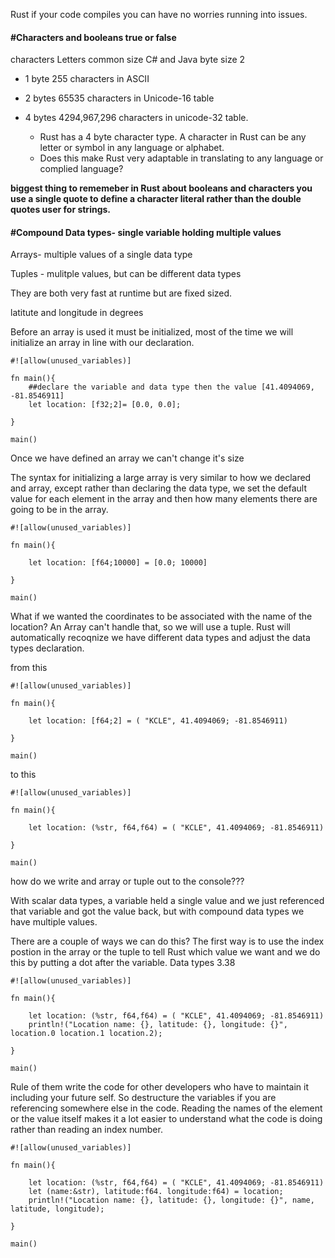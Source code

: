 Rust if your code compiles you can have no worries running into issues. 

#### #Characters and booleans true or false

characters Letters 
common size C# and Java byte size 2

* 1 byte 255 characters in ASCII

* 2 bytes 65535 characters in Unicode-16 table

* 4 bytes 4294,967,296 characters in unicode-32 table. 
	* Rust has a 4 byte character type. A character in Rust can be any letter or symbol in any language or alphabet. 
	* Does this make Rust very adaptable in translating to any language or complied language?

**biggest thing to rememeber in Rust about booleans and characters you use a single quote to define a character literal rather than the double quotes user for strings.**


#### #Compound Data types- single variable holding multiple values

Arrays- multiple values of a single data type

Tuples - mulitple values, but can be different data types

They are both very fast at runtime but are fixed sized.

latitute and longitude in degrees

Before an array is used it must be initialized, most of the time we will initialize an array in line with our declaration.  

```
#![allow(unused_variables)]

fn main(){
	##declare the variable and data type then the value [41.4094069, -81.8546911]
	let location: [f32;2]= [0.0, 0.0];
	
}

main()
```

Once we have defined an array we can't change it's size

The syntax for initializing a large array is very similar to how we declared and array, except rather than declaring the data type,
we set the default value for each element in the array and then how many elements there are going to be in the array.

```
#![allow(unused_variables)]

fn main(){

	let location: [f64;10000] = [0.0; 10000]
	
}

main()
```

What if we wanted the coordinates to be associated with the name of the location? An Array can't handle that, so we will use a tuple. Rust will automatically recoqnize we have different data types and adjust the data types declaration.

from this 
```
#![allow(unused_variables)]

fn main(){

	let location: [f64;2] = ( "KCLE", 41.4094069; -81.8546911)
	
}

main()
```

to this

```
#![allow(unused_variables)]

fn main(){

	let location: (%str, f64,f64) = ( "KCLE", 41.4094069; -81.8546911)
	
}

main()
```

how do we write and array or tuple out to the console???

With scalar data types, a variable held a single value and we just referenced that variable and got the value back, but with compound data types we have multiple values. 

There are a couple of ways we can do this? 
The first way is to use the index postion in the array or the tuple to tell Rust which value we want  and we do this by putting a dot after the variable. Data types 3.38

```
#![allow(unused_variables)]

fn main(){

	let location: (%str, f64,f64) = ( "KCLE", 41.4094069; -81.8546911)
	println!("Location name: {}, latitude: {}, longitude: {}", location.0 location.1 location.2);
	
}

main()
```

Rule of them write the code for other developers who have to maintain it including your future self.
So destructure the variables if you are referencing somewhere else in the code.
Reading the names of the element or the value itself makes it a lot easier to understand what the code is doing rather than reading an index number.
```
#![allow(unused_variables)]

fn main(){

	let location: (%str, f64,f64) = ( "KCLE", 41.4094069; -81.8546911)
	let (name:&str), latitude:f64. longitude:f64) = location;
	println!("Location name: {}, latitude: {}, longitude: {}", name, latitude, longitude);
	
}

main()

```